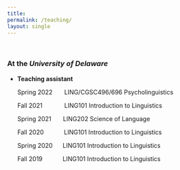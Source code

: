```yaml
---
title:
permalink: /teaching/
layout: single
---
```

<br>

### At the ***University of Delaware***

- **Teaching assistant**

  Spring 2022 &nbsp;&nbsp;&nbsp;&nbsp;&nbsp; LING/CGSC496/696 Psycholinguistics

  Fall 2021  &nbsp;&nbsp;&nbsp;&nbsp;&nbsp;&nbsp;&nbsp;&nbsp;&nbsp;&nbsp;&nbsp; LING101 Introduction to Linguistics

  Spring 2021 &nbsp;&nbsp;&nbsp;&nbsp;&nbsp; LING202 Science of Language

  Fall 2020 &nbsp;&nbsp;&nbsp;&nbsp;&nbsp;&nbsp;&nbsp;&nbsp;&nbsp;&nbsp; LING101 Introduction to Linguistics

  Spring 2020 &nbsp;&nbsp;&nbsp;&nbsp;&nbsp;LING101 Introduction to Linguistics

  Fall 2019 &nbsp;&nbsp;&nbsp;&nbsp;&nbsp;&nbsp;&nbsp;&nbsp;&nbsp;&nbsp; LING101 Introduction to Linguistics
